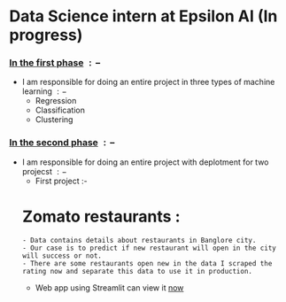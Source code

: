 # Data Science intern at Epsilon AI (In progress)

### <a href='https://github.com/Ibrahim182/Epsilon-AI-Internship/tree/main/First%20phase'>In the first phase</a> $:-$
- I am responsible for doing an entire project in three types of machine learning $:-$ 
    - Regression
    - Classification 
    - Clustering

### <a href='https://github.com/Ibrahim182/Epsilon-AI-Internship/tree/main/Second%20phase'>In the second phase</a> $:-$
- I am responsible for doing an entire project with deplotment for two projecst $:-$
    - First project :- 
  # Zomato restaurants :
      - Data contains details about restaurants in Banglore city.
      - Our case is to predict if new restaurant will open in the city will success or not.
      - There are some restaurants open new in the data I scraped the rating now and separate this data to use it in production.
    - Web app using Streamlit can view it <a href='https://ibrahim182-restaurant-deployment-app-dpgs2p.streamlit.app/'>now</a>
